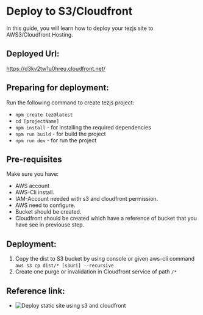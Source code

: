 # Deploy to S3/Cloudfront
In this guide, you will learn how to deploy your tezjs site to AWS3/Cloudfront Hosting.

## Deployed Url:
https://d3kv2tw1u0hreu.cloudfront.net/

## Preparing for deployment:
Run the following command to create tezjs project:
  - `npm create tez@latest`
  - `cd [projectName]`
  - `npm install` - for installing the required dependencies
  - `npm run build` - for build the project
  - `npm run dev` - for run the project

## Pre-requisites
Make sure you have:
  - AWS account
  - AWS-Cli install.
  - IAM-Account needed with s3 and cloudfront permission.
  - AWS need to configure.
  - Bucket should be created.
  - Cloudfront should be created which have a reference of bucket that you have see in previouse step.

## Deployment:
1. Copy the dist to S3 bucket by using console or given aws-cli command 
  `aws s3 cp dist/* [s3uri] --recursive`
2. Create one purge or invalidation in Cloudfront service of path `/*`
  
## Reference link:
- ![Deploy static site using s3 and cloudfront](https://aws.amazon.com/premiumsupport/knowledge-center/cloudfront-serve-static-website/#:~:text=To%20serve%20a%20static%20website%20hosted%20on%20Amazon%20S3%2C%20you,with%20anonymous%20(public)%20access%20allowed)
  

